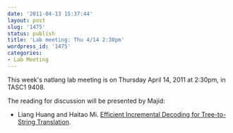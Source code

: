 ```yaml
---
date: '2011-04-13 15:37:44'
layout: post
slug: '1475'
status: publish
title: 'Lab meeting: Thu 4/14 2:30pm'
wordpress_id: '1475'
categories:
- Lab Meeting
---
```



This week's natlang lab meeting is on Thursday April 14, 2011 at 2:30pm, in TASC1 9408.






The reading for discussion will be presented by Majid:



        
  * Liang Huang and Haitao Mi. [Efficient Incremental Decoding for Tree-to-String Translation](http://www.isi.edu/~lhuang/inc.pdf).






